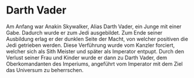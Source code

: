 # Darth Vader

Am Anfang war Anakin Skywalker, Alias Darth Vader, ein Junge mit einer Gabe. Dadurch wurde er zum Jedi ausgebildet. Zum Ende seiner Ausbildung erlag er der dunklen Seite der Macht, von welcher positiven die Jedi getrieben werden. Diese Verführung wurde vom Kanzler forciert, welcher sich als Sith Meister und später als Imperator entpupt. Durch den Verlust seiner Frau und Kinder wurde er dann zu Darth Vader, dem Oberkomandanten des Imperiums, angeführt vom Imperator mit dem Ziel das Universum zu beherrschen.

